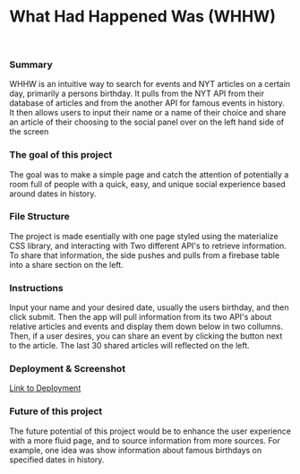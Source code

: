 # What Had Happened Was (WHHW)
<br>

### Summary
WHHW is an intuitive way to search for events and NYT articles on a certain day, primarily a persons birthday. It pulls from the NYT API from their database of articles and from the another API for famous events in history. It then allows users to input their name or a name of their choice and share an article of their choosing to the social panel over on the left hand side of the screen

### The goal of this project
The goal was to make a simple page and catch the attention of potentially a room full of people with a quick, easy, and unique social experience based around dates in history. 

### File Structure
The project is made esentially with one page styled using the materialize CSS library, and interacting with Two different API's to retrieve information. To share that information, the side pushes and pulls from a firebase table into a share section on the left. 

### Instructions
Input your name and your desired date, usually the users birthday, and then click submit. Then the app will pull information from its two API's about relative articles and events and display them down below in two collumns. Then, if a user desires, you can share an event by clicking the button next to the article. The last 30 shared articles will reflected on the left. 

### Deployment & Screenshot
[Link to Deployment](https://jwilly117.github.io/WhatHappened/)



### Future of this project
The future potential of this project would be to enhance the user experience with a more fluid page, and to source information from more sources. For example, one idea was show information about famous birthdays on specified dates in history. 

